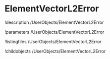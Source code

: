 <!-- MOOSE Documentation Stub: Remove this when content is added. -->

# ElementVectorL2Error
!description /UserObjects/ElementVectorL2Error

!parameters /UserObjects/ElementVectorL2Error

!listingfiles /UserObjects/ElementVectorL2Error

!childobjects /UserObjects/ElementVectorL2Error
